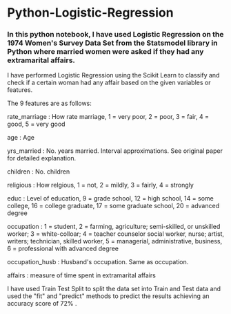 # Python-Logistic-Regression

### In this python notebook, I have used Logistic Regression on the 1974 Women's Survey Data Set from the Statsmodel library in Python where married women were asked if they had any extramarital affairs.

I have performed Logistic Regression using the Scikit Learn to classify and check if a certain woman had any affair based on the given variables or features.

The 9 features are as follows:

rate_marriage   : How rate marriage, 1 = very poor, 2 = poor, 3 = fair,
                4 = good, 5 = very good
                
age             : Age

yrs_married     : No. years married. Interval approximations. See
                original paper for detailed explanation.
                
children        : No. children

religious       : How relgious, 1 = not, 2 = mildly, 3 = fairly,
                4 = strongly
                
educ            : Level of education, 9 = grade school, 12 = high
                school, 14 = some college, 16 = college graduate,
                17 = some graduate school, 20 = advanced degree
                
occupation      : 1 = student, 2 = farming, agriculture; semi-skilled,
                or unskilled worker; 3 = white-colloar; 4 = teacher
                counselor social worker, nurse; artist, writers;
                technician, skilled worker, 5 = managerial,
                administrative, business, 6 = professional with
                advanced degree
                
occupation_husb : Husband's occupation. Same as occupation.

affairs         : measure of time spent in extramarital affairs

I have used Train Test Split to split the data set into Train and Test data and used the "fit" and "predict" methods to predict the results achieving an accuracy score of 72% .
